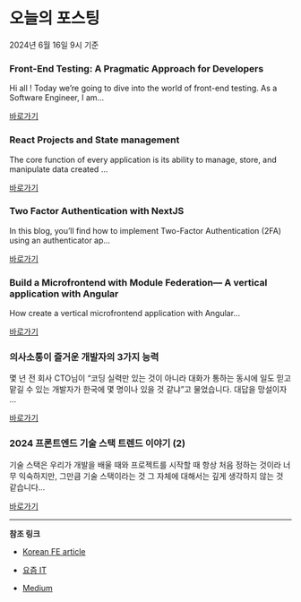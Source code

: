# 오늘의 포스팅 
2024년 6월 16일 9시 기준 

### Front-End Testing: A Pragmatic Approach for Developers 

 Hi all ! Today we’re going to dive into the world of front-end testing. As a Software Engineer, I am... 

 [바로가기](https://medium.com/m/signin?actionUrl=https%3A%2F%2Fmedium.com%2F_%2Fbookmark%2Fp%2F47d67f0e90d0&operation=register&redirect=https%3A%2F%2Fmedium.com%2F%40victorydeo%2Ffront-end-testing-a-pragmatic-approach-for-developers-47d67f0e90d0&source=---------0-84----------frontend------bookmark_preview----6ffacba6_1c6a_465b_9962_d9ff2e8aa461-------) 

### React Projects and State management 

 The core function of every application is its ability to manage, store, and manipulate data created ... 

 [바로가기](https://medium.com/m/signin?actionUrl=https%3A%2F%2Fmedium.com%2F_%2Fbookmark%2Fp%2F65d68e852d55&operation=register&redirect=https%3A%2F%2Fmedium.com%2F%40nwokichaamarachi%2Freact-projects-and-state-management-65d68e852d55&source=---------0-84----------reactjs------bookmark_preview----534be102_1951_4141_ac4c_40076b6b8191-------) 

### Two Factor Authentication with NextJS 

 In this blog, you’ll find how to implement Two-Factor Authentication (2FA) using an authenticator ap... 

 [바로가기](https://medium.com/m/signin?actionUrl=https%3A%2F%2Fmedium.com%2F_%2Fbookmark%2Fp%2F6a51299e5deb&operation=register&redirect=https%3A%2F%2Fmedium.com%2F%40farmaan30327%2Ftwo-factor-authentication-with-nextjs-6a51299e5deb&source=---------0-84----------nextjs------bookmark_preview----8bb9de85_5b5e_41b2_9032_5667c225996f-------) 

### Build a Microfrontend with Module Federation— A vertical application with Angular 

 How create a vertical microfrontend application with Angular... 

 [바로가기](https://medium.com/m/signin?actionUrl=https%3A%2F%2Fmedium.com%2F_%2Fbookmark%2Fp%2Fe8080989454f&operation=register&redirect=https%3A%2F%2Fmedium.com%2F%40mattia.darge%2Fbuild-a-microfrontend-with-module-federation-a-vertical-application-with-angular-e8080989454f&source=---------0-84----------front_end_development------bookmark_preview----bb69ab36_ee18_4342_a7da_a9b03a18b1b6-------) 

### 의사소통이 즐거운 개발자의 3가지 능력 

 몇 년 전 회사 CTO님이 “코딩 실력만 있는 것이 아니라 대화가 통하는 동시에 일도 믿고 맡길 수 있는 개발자가 한국에 몇 명이나 있을 것 같냐”고 물었습니다. 대답을 망설이자 ... 

 [바로가기](https://yozm.wishket.com/magazine/detail/2631/) 

### 2024 프론트엔드 기술 스택 트렌드 이야기 (2) 

 기술 스택은 우리가 개발을 배울 때와 프로젝트를 시작할 때 항상 처음 정하는 것이라 너무 익숙하지만, 그만큼 기술 스택이라는 것 그 자체에 대해서는 깊게 생각하지 않는 것 같습니다... 

 [바로가기](https://yozm.wishket.com/magazine/detail/2626/) 

---

**참조 링크**

- [Korean FE article](https://kofearticle.substack.com) 

- [요즘 IT](https://yozm.wishket.com/magazine) 

- [Medium](https://medium.com) 

